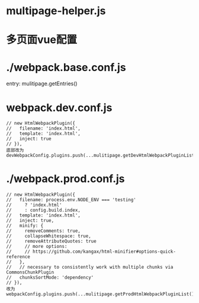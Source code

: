 # multipage-helper.js
# 多页面vue配置
#  ./webpack.base.conf.js
  entry: mulitipage.getEntries()
#   webpack.dev.conf.js
    // new HtmlWebpackPlugin({
    //   filename: 'index.html',
    //   template: 'index.html',
    //   inject: true
    // }),
    底部改为
    devWebpackConfig.plugins.push(...mulitipage.getDevHtmlWebpackPluginList())
#  ./webpack.prod.conf.js
    // new HtmlWebpackPlugin({
    //   filename: process.env.NODE_ENV === 'testing'
    //     ? 'index.html'
    //     : config.build.index,
    //   template: 'index.html',
    //   inject: true,
    //   minify: {
    //     removeComments: true,
    //     collapseWhitespace: true,
    //     removeAttributeQuotes: true
    //     // more options:
    //     // https://github.com/kangax/html-minifier#options-quick-reference
    //   },
    //   // necessary to consistently work with multiple chunks via CommonsChunkPlugin
    //   chunksSortMode: 'dependency'
    // }),
    改为
    webpackConfig.plugins.push(...mulitipage.getProdHtmlWebpackPluginList())
